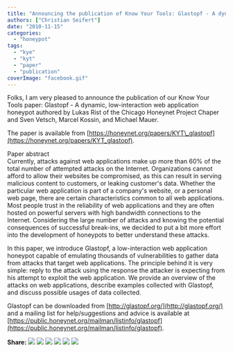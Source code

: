 ```yaml
---
title: "Announcing the publication of Know Your Tools: Glastopf - A dynamic, low-interaction web application honeypot"
authors: ["Christian Seifert"]
date: "2010-11-15"
categories: 
  - "honeypot"
tags: 
  - "kye"
  - "kyt"
  - "paper"
  - "publication"
coverImage: "facebook.gif"
---
```


Folks, I am very pleased to announce the publication of our Know Your Tools paper: Glastopf - A dynamic, low-interaction web application honeypot authored by Lukas Rist of the Chicago Honeynet Project Chaper and Sven Vetsch, Marcel Kossin, and Michael Mauer.  
  
  
  
The paper is available from [https://honeynet.org/papers/KYT\_glastopf](https://honeynet.org/papers/KYT_glastopf).  
  
  
  
Paper abstract  
Currently, attacks against web applications make up more than 60% of the total number of attempted attacks on the Internet. Organizations cannot afford to allow their websites be compromised, as this can result in serving malicious content to customers, or leaking customer's data. Whether the particular web application is part of a company's website, or a personal web page, there are certain characteristics common to all web applications. Most people trust in the reliability of web applications and they are often hosted on powerful servers with high bandwidth connections to the Internet. Considering the large number of attacks and knowing the potential consequences of successful break-ins, we decided to put a bit more effort into the development of honeypots to better understand these attacks.  
  
In this paper, we introduce Glastopf, a low-interaction web application honeypot capable of emulating thousands of vulnerabilities to gather data from attacks that target web applications. The principle behind it is very simple: reply to the attack using the response the attacker is expecting from his attempt to exploit the web application. We provide an overview of the attacks on web applications, describe examples collected with Glastopf, and discuss possible usages of data collected.  
  
  
Glastopf can be downloaded from [http://glastopf.org/](http://glastopf.org/) and a mailing list for help/suggestions and advice is available at [https://public.honeynet.org/mailman/listinfo/glastopf](https://public.honeynet.org/mailman/listinfo/glastopf).  
  
  
  
  
**Share:** [![](images/facebook.gif)](http://www.facebook.com/sharer.php?u=https://www.honeynet.org/papers/KYT_glastopf) [![](images/twitter.gif)](http://twitter.com/home?status=https://www.honeynet.org/papers/KYT_glastopf) [![](images/digg.gif)](http://digg.com/submit?phase=2&url=https://www.honeynet.org/papers/KYT_glastopf) [![](images/delicious.gif)](http://del.icio.us/post?url=https://www.honeynet.org/papers/KYT_glastopf) [![](images/stumbleupon.gif)](http://www.stumbleupon.com/submit?url=https://www.honeynet.org/papers/KYT_glastopf) [![](images/buzz.gif)](http://www.google.com/reader/link?url=https://www.honeynet.org/papers/KYT_glastopf)
